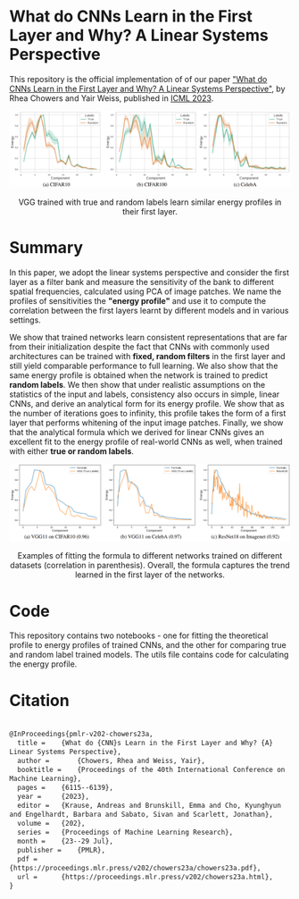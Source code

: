 # What do CNNs Learn in the First Layer and Why? A Linear Systems Perspective

This repository is the official implementation of of our paper ["What do CNNs Learn in the First Layer and Why? A Linear Systems Perspective"](https://arxiv.org/abs/2206.02454), by Rhea Chowers and Yair Weiss, published in [ICML 2023](https://proceedings.mlr.press/v202/chowers23a.html).


![fig](figures/true_vs_random.png)
<p align="center" style="text-align: center;">VGG trained with true and random labels learn similar energy profiles in their first layer.</p>

# Summary
In this paper, we adopt the linear systems perspective and consider the first layer as a filter bank and measure the sensitivity of the bank to different spatial
frequencies, calculated using PCA of image patches. We name the profiles of sensitivities the **"energy profile"** and use it to compute the correlation between the first layers learnt by different models and in various settings.

We show that trained networks learn consistent representations that are far from their initialization despite the fact that CNNs with commonly used architectures can be trained with **fixed, random filters** in the first layer and still yield comparable performance to full learning. We also show that the same energy profile is obtained when the network is trained to predict **random labels**. We then show that under realistic assumptions on the statistics of the input and labels, consistency also occurs in simple, linear CNNs, and derive an analytical form for its energy profile. We show that as the number of iterations goes to infinity, this profile takes the form of a first layer that performs whitening of the input image patches. Finally, we show that the analytical formula which we derived for linear CNNs gives an excellent fit to the energy profile of real-world CNNs as well, when trained with either **true or random labels**.

![fig](figures/formula_fit.png)
<p align="center" style="text-align: center;">Examples of fitting the formula to different networks trained on different datasets (correlation in parenthesis). Overall, the formula captures the trend learned in the first layer of the networks.</p>

# Code
This repository contains two notebooks - one for fitting the theoretical profile to energy profiles of trained CNNs, and the other for comparing true and random label trained models. The utils file contains code for calculating the energy profile.

# Citation
```

@InProceedings{pmlr-v202-chowers23a,
  title = 	 {What do {CNN}s Learn in the First Layer and Why? {A} Linear Systems Perspective},
  author =       {Chowers, Rhea and Weiss, Yair},
  booktitle = 	 {Proceedings of the 40th International Conference on Machine Learning},
  pages = 	 {6115--6139},
  year = 	 {2023},
  editor = 	 {Krause, Andreas and Brunskill, Emma and Cho, Kyunghyun and Engelhardt, Barbara and Sabato, Sivan and Scarlett, Jonathan},
  volume = 	 {202},
  series = 	 {Proceedings of Machine Learning Research},
  month = 	 {23--29 Jul},
  publisher =    {PMLR},
  pdf = 	 {https://proceedings.mlr.press/v202/chowers23a/chowers23a.pdf},
  url = 	 {https://proceedings.mlr.press/v202/chowers23a.html},
}


```

